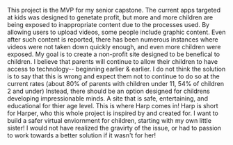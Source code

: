 This project is the MVP for my senior capstone. 
The current apps targeted at kids was designed to genetate profit, but more and more children are being exposed to inappropriate content due to the processes used. By allowing users to upload videos, some people include graphic content. Even after such content is reported, there has been numerous instances where videos were not taken down quickly enough, and even more children were exposed. 
My goal is to create a non-profit site designed to be benefical to children. I believe that parents will continue to allow their children to have access to technology-- beginning earlier & earlier. I do not think the solution is to say that this is wrong and expect them not to continue to do so at the current rates (about 80% of parents with children under 11, 54% of children 2 and under) Instead, there should be an option designed for childrens developing impressionable minds. A site that is safe, entertaining, and educational for thier age level.
This is where Harp comes in!
Harp is short for Harper, who this whole project is inspired by and created for. I want to build a safer virtual enviornment for children, starting with my own little sister! I would not have realized the gravirty of the issue, or had to passion to work towards a better solution if it wasn't for her! 

